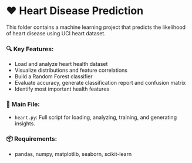 # ❤️ Heart Disease Prediction

This folder contains a machine learning project that predicts the likelihood of heart disease using UCI heart dataset.

### 🔍 Key Features:
- Load and analyze heart health dataset
- Visualize distributions and feature correlations
- Build a Random Forest classifier
- Evaluate accuracy, generate classification report and confusion matrix
- Identify most important health features

### 📄 Main File:
- `heart.py`: Full script for loading, analyzing, training, and generating insights.

### 📦 Requirements:
- pandas, numpy, matplotlib, seaborn, scikit-learn
